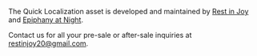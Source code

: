 The Quick Localization asset is developed and maintained by [Rest in Joy](https://twitter.com/restinjoy2) and [Epiphany at Night](https://twitter.com/epiphanyatnight). 

Contact us for all your pre-sale or after-sale inquiries at [restinjoy20@gmail.com](mailto:restinjoy20@gmail.com).
